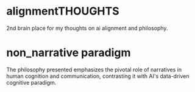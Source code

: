 # alignmentTHOUGHTS
2nd brain place for my thoughts on ai alignment and philosophy.

# non_narrative paradigm
The philosophy presented emphasizes the pivotal role of narratives in human cognition and communication, contrasting it with AI's data-driven cognitive paradigm. 
